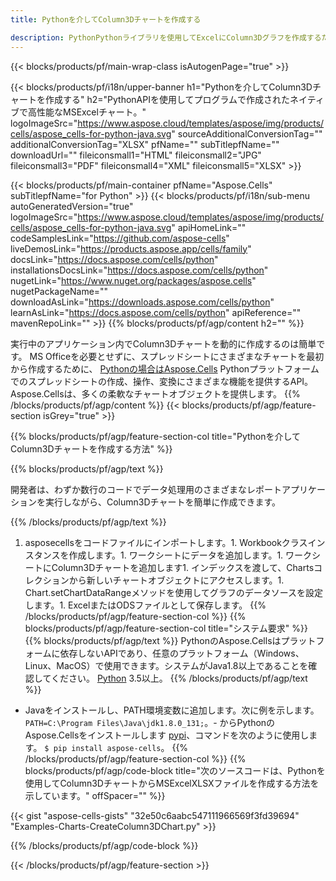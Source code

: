 ```yaml
---
title: Pythonを介してColumn3Dチャートを作成する

description: PythonPythonライブラリを使用してExcelにColumn3Dグラフを作成するためのサンプルコード。このコードを使用して、Pythonベースのアプリケーション内でMSExcelへのColumn3Dチャートを作成します。
---
```

{{< blocks/products/pf/main-wrap-class isAutogenPage="true" >}}

{{< blocks/products/pf/i18n/upper-banner h1="Pythonを介してColumn3Dチャートを作成する" h2="PythonAPIを使用してプログラムで作成されたネイティブで高性能なMSExcelチャート。" logoImageSrc="https://www.aspose.cloud/templates/aspose/img/products/cells/aspose_cells-for-python-java.svg" sourceAdditionalConversionTag="" additionalConversionTag="XLSX" pfName="" subTitlepfName="" downloadUrl="" fileiconsmall1="HTML" fileiconsmall2="JPG" fileiconsmall3="PDF" fileiconsmall4="XML" fileiconsmall5="XLSX" >}}

{{< blocks/products/pf/main-container pfName="Aspose.Cells" subTitlepfName="for Python" >}}
{{< blocks/products/pf/i18n/sub-menu autoGeneratedVersion="true" logoImageSrc="https://www.aspose.cloud/templates/aspose/img/products/cells/aspose_cells-for-python-java.svg" apiHomeLink="" codeSamplesLink="https://github.com/aspose-cells" liveDemosLink="https://products.aspose.app/cells/family" docsLink="https://docs.aspose.com/cells/python" installationsDocsLink="https://docs.aspose.com/cells/python" nugetLink="https://www.nuget.org/packages/aspose.cells" nugetPackageName="" downloadAsLink="https://downloads.aspose.com/cells/python" learnAsLink="https://docs.aspose.com/cells/python" apiReference="" mavenRepoLink="" >}}
{{% blocks/products/pf/agp/content h2="" %}}

実行中のアプリケーション内でColumn3Dチャートを動的に作成するのは簡単です。 MS Officeを必要とせずに、スプレッドシートにさまざまなチャートを最初から作成するために、 [Pythonの場合はAspose.Cells](https://pypi.org/project/aspose.cells)  Pythonプラットフォームでのスプレッドシートの作成、操作、変換にさまざまな機能を提供するAPI。 Aspose.Cellsは、多くの柔軟なチャートオブジェクトを提供します。
{{% /blocks/products/pf/agp/content %}}
{{< blocks/products/pf/agp/feature-section isGrey="true" >}}

{{% blocks/products/pf/agp/feature-section-col title="Pythonを介してColumn3Dチャートを作成する方法" %}}

{{% blocks/products/pf/agp/text %}}

開発者は、わずか数行のコードでデータ処理用のさまざまなレポートアプリケーションを実行しながら、Column3Dチャートを簡単に作成できます。

{{% /blocks/products/pf/agp/text %}}

1. asposecellsをコードファイルにインポートします。1. Workbookクラスインスタンスを作成します。1. ワークシートにデータを追加します。1. ワークシートにColumn3Dチャートを追加します1. インデックスを渡して、Chartsコレクションから新しいチャートオブジェクトにアクセスします。1. Chart.setChartDataRangeメソッドを使用してグラフのデータソースを設定します。1. ExcelまたはODSファイルとして保存します。
{{% /blocks/products/pf/agp/feature-section-col %}}
{{% blocks/products/pf/agp/feature-section-col title="システム要求" %}}
{{% blocks/products/pf/agp/text %}}
 PythonのAspose.Cellsはプラットフォームに依存しないAPIであり、任意のプラットフォーム（Windows、Linux、MacOS）で使用できます。システムがJava1.8以上であることを確認してください。 [Python](https://www.python.org/downloads/) 3.5以上。
{{% /blocks/products/pf/agp/text %}}
- Javaをインストールし、PATH環境変数に追加します。次に例を示します。 <code>PATH=C:\Program Files\Java\jdk1.8.0_131;</code>。- からPythonのAspose.Cellsをインストールします <a href="https://pypi.org/project/aspose-cells/">pypi</a>、コマンドを次のように使用します。 <code>$ pip install aspose-cells</code>。
{{% /blocks/products/pf/agp/feature-section-col %}}
{{% blocks/products/pf/agp/code-block title="次のソースコードは、Pythonを使用してColumn3DチャートからMSExcelXLSXファイルを作成する方法を示しています。" offSpacer="" %}}

{{< gist "aspose-cells-gists" "32e50c6aabc547111966569f3fd39694" "Examples-Charts-CreateColumn3DChart.py" >}}

{{% /blocks/products/pf/agp/code-block %}}

{{< /blocks/products/pf/agp/feature-section >}}

<!-- aboutfile Starts -->
